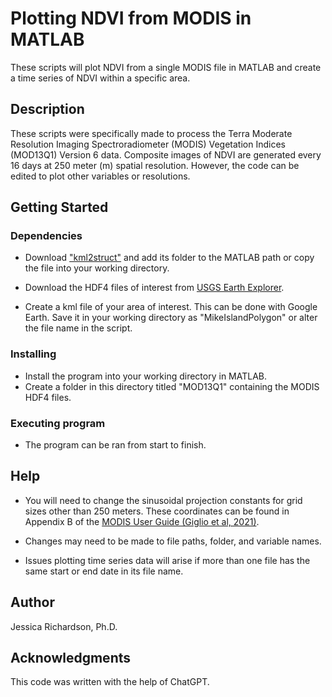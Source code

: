 # Plotting NDVI from MODIS in MATLAB

These scripts will plot NDVI from a single MODIS file in MATLAB and create a time series of NDVI within a specific area.

## Description

These scripts were specifically made to process the Terra Moderate Resolution Imaging Spectroradiometer (MODIS) Vegetation Indices (MOD13Q1) Version 6 data. Composite images of NDVI are generated every 16 days at 250 meter (m) spatial resolution. However, the code can be edited to plot other variables or resolutions.

## Getting Started

### Dependencies

* Download ["kml2struct"](https://www.mathworks.com/matlabcentral/fileexchange/35642-kml2struct) and add its folder to the MATLAB path or copy the file into your working directory.

* Download the HDF4 files of interest from [USGS Earth Explorer](https://earthexplorer.usgs.gov/).

* Create a kml file of your area of interest. This can be done with Google Earth. Save it in your working directory as "MikeIslandPolygon" or alter the file name in the script.

### Installing

* Install the program into your working directory in MATLAB.
* Create a folder in this directory titled "MOD13Q1" containing the MODIS HDF4 files.

### Executing program

* The program can be ran from start to finish.

## Help

* You will need to change the sinusoidal projection constants for grid sizes other than 250 meters. These coordinates can be found in Appendix B of the [MODIS User Guide (Giglio et al, 2021)](https://modis-land.gsfc.nasa.gov/pdf/MODIS_C61_BA_User_Guide_1.0.pdf).

* Changes may need to be made to file paths, folder, and variable names.

* Issues plotting time series data will arise if more than one file has the same start or end date in its file name.


## Author

Jessica Richardson, Ph.D.


## Acknowledgments

This code was written with the help of ChatGPT.
